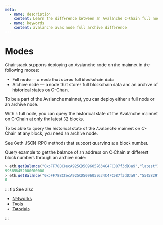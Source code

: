 ```yaml
---
meta:
  - name: description
    content: Learn the difference between an Avalanche C-Chain full node and an archive node. Run sample commands to see the difference.
  - name: keywords
    content: avalanche avax node full archive difference
---
```


# Modes

Chainstack supports deploying an Avalanche node on the mainnet in the following modes:

* Full node — a node that stores full blockchain data.
* Archive node — a node that stores full blockchain data and an archive of historical states on C-Chain.

To be a part of the Avalanche mainnet, you can deploy either a full node or an archive node.

With a full node, you can query the historical state of the Avalanche mainnet on C-Chain at only the latest 32 blocks.

To be able to query the historical state of the Avalanche mainnet on C-Chain at any block, you need an archive node.

See [Geth JSON-RPC methods](https://eth.wiki/json-rpc/API#the-default-block-parameter) that support querying at a block number.

Query example to get the balance of an address on C-Chain at different block numbers through an archive node:

``` js
> eth.getBalance("0xbFF78BC8ecA925CD5096057634C4FC087f3dD3a9","latest")
995856452000000000
> eth.getBalance("0xbFF78BC8ecA925CD5096057634C4FC087f3dD3a9","5505829")
0
```

::: tip See also

* [Networks](/operations/avalanche/networks)
* [Tools](/operations/avalanche/tools)
* [Tutorials](/tutorials/avalanche/)

:::
